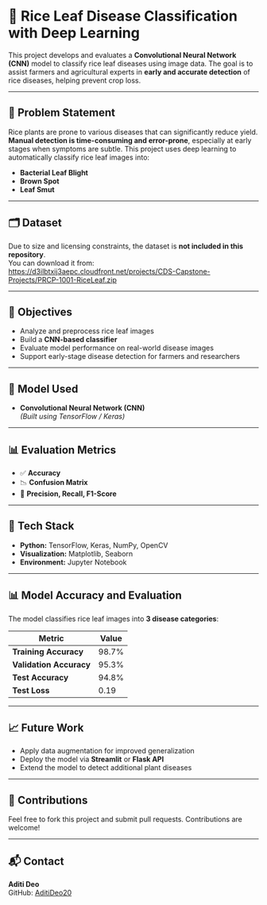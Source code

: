 # 🌾 Rice Leaf Disease Classification with Deep Learning

This project develops and evaluates a **Convolutional Neural Network (CNN)** model to classify rice leaf diseases using image data. The goal is to assist farmers and agricultural experts in **early and accurate detection** of rice diseases, helping prevent crop loss.

---

## 📌 Problem Statement

Rice plants are prone to various diseases that can significantly reduce yield. **Manual detection is time-consuming and error-prone**, especially at early stages when symptoms are subtle. This project uses deep learning to automatically classify rice leaf images into:

- **Bacterial Leaf Blight**
- **Brown Spot**
- **Leaf Smut**

---

## 🗂️ Dataset

Due to size and licensing constraints, the dataset is **not included in this repository**.  
You can download it from:  
https://d3ilbtxij3aepc.cloudfront.net/projects/CDS-Capstone-Projects/PRCP-1001-RiceLeaf.zip

---

## 🎯 Objectives

- Analyze and preprocess rice leaf images  
- Build a **CNN-based classifier**  
- Evaluate model performance on real-world disease images  
- Support early-stage disease detection for farmers and researchers  

---

## 🧪 Model Used

- **Convolutional Neural Network (CNN)**  
*(Built using TensorFlow / Keras)*

---

## 📊 Evaluation Metrics

- ✅ **Accuracy**  
- 📉 **Confusion Matrix**  
- 🧠 **Precision, Recall, F1-Score**

---

## 🧰 Tech Stack

- **Python:** TensorFlow, Keras, NumPy, OpenCV  
- **Visualization:** Matplotlib, Seaborn  
- **Environment:** Jupyter Notebook

---

## 📊 Model Accuracy and Evaluation

The model classifies rice leaf images into **3 disease categories**:

| Metric | Value |
|---------|-------|
| **Training Accuracy** | 98.7% |
| **Validation Accuracy** | 95.3% |
| **Test Accuracy** | 94.8% |
| **Test Loss** | 0.19 |


---

## 📈 Future Work

- Apply data augmentation for improved generalization  
- Deploy the model via **Streamlit** or **Flask API**  
- Extend the model to detect additional plant diseases

---

## 🤝 Contributions

Feel free to fork this project and submit pull requests. Contributions are welcome!

---

## 📬 Contact

**Aditi Deo**  
GitHub: [AditiDeo20](https://github.com/AditiDeo20)


